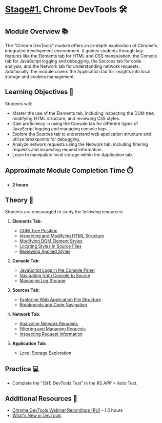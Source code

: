 # [Stage#1.](../../) Chrome DevTools 🛠️

## Module Overview 📚

The "Chrome DevTools" module offers an in-depth exploration of Chrome's integrated development environment. It guides students through key features like the Elements tab for HTML and CSS manipulation, the Console tab for JavaScript logging and debugging, the Sources tab for code analysis, and the Network tab for understanding network requests. Additionally, the module covers the Application tab for insights into local storage and cookies management.

## Learning Objectives 🎯

Students will:

- Master the use of the Elements tab, including inspecting the DOM tree, modifying HTML structure, and reviewing CSS styles.
- Gain proficiency in using the Console tab for different types of JavaScript logging and managing console logs.
- Explore the Sources tab to understand web application structure and utilize breakpoints for debugging.
- Analyze network requests using the Network tab, including filtering requests and inspecting request information.
- Learn to manipulate local storage within the Application tab.

## Approximate Module Completion Time ⏱️

- **2 hours**

## Theory 📖

Students are encouraged to study the following resources:

1. **Elements Tab:**
   - [DOM Tree Position](https://developer.chrome.com/docs/devtools/dom/#view)
   - [Inspecting and Modifying HTML Structure](https://developer.chrome.com/docs/devtools/dom/#content)
   - [Modifying DOM Element Styles](https://developer.chrome.com/docs/devtools/css/#view)
   - [Locating Styles in Source Files](https://irishdotnet.dev/find-the-exact-location-of-where-a-style-is-defined-using-chrome-dev-tools)
   - [Reviewing Applied Styles](https://developer.chrome.com/docs/devtools/css/issues/#css-in-computed)

2. **Console Tab:**
   - [JavaScript Logs in the Console Panel](https://developer.chrome.com/docs/devtools/console/)
   - [Navigating from Console to Source](https://developer.chrome.com/docs/devtools/console/log/#javascript)
   - [Managing Log Storage](https://developer.chrome.com/docs/devtools/console/reference/#persist)

3. **Sources Tab:**
   - [Exploring Web Application File Structure](https://developer.chrome.com/docs/devtools/sources/#files)
   - [Breakpoints and Code Navigation](https://developer.chrome.com/docs/devtools/javascript/#event-breakpoint)

4. **Network Tab:**
   - [Analyzing Network Requests](https://developer.chrome.com/docs/devtools/network/#load)
   - [Filtering and Managing Requests](https://developer.chrome.com/docs/devtools/network/reference/#clear)
   - [Inspecting Request Information](https://developer.chrome.com/docs/devtools/network/#details)

5. **Application Tab:**
   - [Local Storage Exploration](https://developer.chrome.com/docs/devtools/storage/localstorage/)

## Practice 💻

- Complete the "[St1] DevTools Test" in the RS APP > Auto Test.

## Additional Resources 📘

- [Chrome DevTools Webinar Recordings (RU)](https://www.youtube.com/watch?v=gvB0qoio-Ic&list=PLe--kalBDwji8WXKVjhON39X4v_Uj6T_R&index=7) - 1.5 hours
- [What's New in DevTools](https://developer.chrome.com/docs/devtools/news/)
